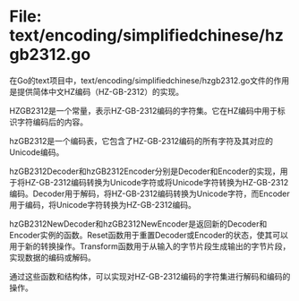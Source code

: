 # File: text/encoding/simplifiedchinese/hzgb2312.go

在Go的text项目中，text/encoding/simplifiedchinese/hzgb2312.go文件的作用是提供简体中文HZ编码（HZ-GB-2312）的实现。

HZGB2312是一个常量，表示HZ-GB-2312编码的字符集。它在HZ编码中用于标识字符编码后的内容。

hzGB2312是一个编码表，它包含了HZ-GB-2312编码的所有字符及其对应的Unicode编码。

hzGB2312Decoder和hzGB2312Encoder分别是Decoder和Encoder的实现，用于将HZ-GB-2312编码转换为Unicode字符或将Unicode字符转换为HZ-GB-2312编码。Decoder用于解码，将HZ-GB-2312编码转换为Unicode字符，而Encoder用于编码，将Unicode字符转换为HZ-GB-2312编码。

hzGB2312NewDecoder和hzGB2312NewEncoder是返回新的Decoder和Encoder实例的函数。Reset函数用于重置Decoder或Encoder的状态，使其可以用于新的转换操作。Transform函数用于从输入的字节片段生成输出的字节片段，实现数据的编码或解码。

通过这些函数和结构体，可以实现对HZ-GB-2312编码的字符集进行解码和编码的操作。

